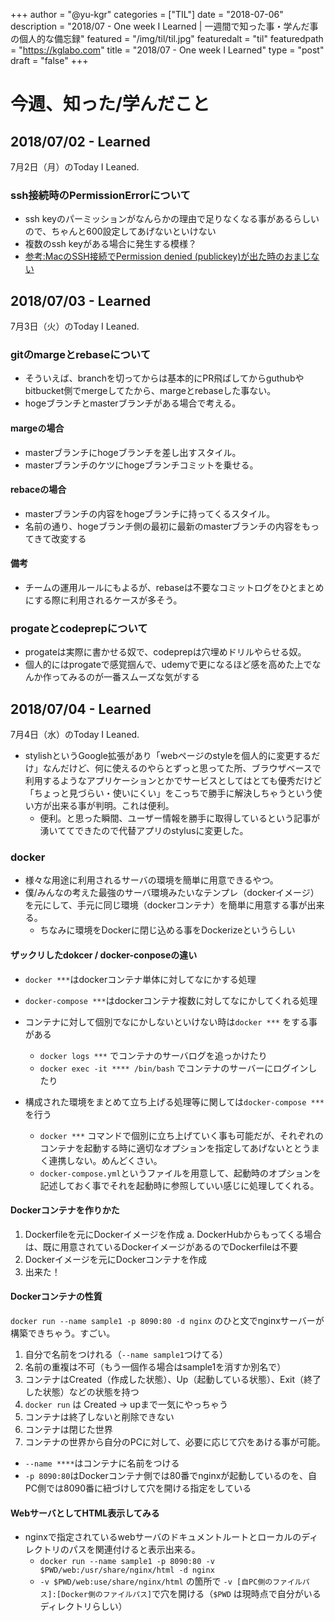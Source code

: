 +++
author = "@yu-kgr"
categories = ["TIL"]
date = "2018-07-06"
description = "2018/07 - One week I Learned | 一週間で知った事・学んだ事の個人的な備忘録"
featured = "/img/til/til.jpg"
featuredalt = "til"
featuredpath = "https://kglabo.com"
title = "2018/07 - One week I Learned"
type = "post"
draft = "false"
+++

# 今週、知った/学んだこと

<!-- tags = ["ssh", "PermissionError", "git", "marge", "rebase", "学習サービス", "docker"] -->

## 2018/07/02 - Learned

7月2日（月）のToday I Leaned.

### ssh接続時のPermissionErrorについて

- ssh keyのパーミッションがなんらかの理由で足りなくなる事があるらしいので、ちゃんと600設定してあげないといけない
- 複数のssh keyがある場合に発生する模様？
- [参考:MacのSSH接続でPermission denied (publickey)が出た時のおまじない](https://qiita.com/midasmn/items/5295f6799aa407f0fdcf)


## 2018/07/03 - Learned

7月3日（火）のToday I Leaned.

### gitのmargeとrebaseについて

- そういえば、branchを切ってからは基本的にPR飛ばしてからguthubやbitbucket側でmergeしてたから、margeとrebaseした事ない。
- hogeブランチとmasterブランチがある場合で考える。

####  margeの場合

- masterブランチにhogeブランチを差し出すスタイル。
- masterブランチのケツにhogeブランチコミットを乗せる。

#### rebaceの場合

- masterブランチの内容をhogeブランチに持ってくるスタイル。
- 名前の通り、hogeブランチ側の最初に最新のmasterブランチの内容をもってきて改変する

#### 備考

- チームの運用ルールにもよるが、rebaseは不要なコミットログをひとまとめにする際に利用されるケースが多そう。


### progateとcodeprepについて

- progateは実際に書かせる奴で、codeprepは穴埋めドリルやらせる奴。
- 個人的にはprogateで感覚掴んで、udemyで更になるほど感を高めた上でなんか作ってみるのが一番スムーズな気がする

## 2018/07/04 - Learned

7月4日（水）のToday I Leaned.

- stylishというGoogle拡張があり「webページのstyleを個人的に変更するだけ」なんだけど、何に使えるのやらとずっと思ってた所、ブラウザベースで利用するようなアプリケーションとかでサービスとしてはとても優秀だけど「ちょっと見づらい・使いにくい」をこっちで勝手に解決しちゃうという使い方が出来る事が判明。これは便利。
  - 便利。と思った瞬間、ユーザー情報を勝手に取得しているという記事が湧いててできたので代替アプリのstylusに変更した。

### docker

- 様々な用途に利用されるサーバの環境を簡単に用意できるやつ。
- 僕/みんなの考えた最強のサーバ環境みたいなテンプレ（dockerイメージ）を元にして、手元に同じ環境（dockerコンテナ）を簡単に用意する事が出来る。
  - ちなみに環境をDockerに閉じ込める事をDockerizeというらしい

#### ザックリしたdokcer / docker-conposeの違い

- `docker ***`はdockerコンテナ単体に対してなにかする処理
- `docker-compose ***`はdockerコンテナ複数に対してなにかしてくれる処理

- コンテナに対して個別でなにかしないといけない時は`docker ***` をする事がある
  - `docker logs ***` でコンテナのサーバログを追っかけたり
  - `docker exec -it **** /bin/bash` でコンテナのサーバーにログインしたり

- 構成された環境をまとめて立ち上げる処理等に関しては`docker-compose ***`を行う
  - `docker ***` コマンドで個別に立ち上げていく事も可能だが、それぞれのコンテナを起動する時に適切なオプションを指定してあげないととうまく連携しない。めんどくさい。
  - `docker-compose.yml`というファイルを用意して、起動時のオプションを記述しておく事でそれを起動時に参照していい感じに処理してくれる。

#### Dockerコンテナを作りかた

1. Dockerfileを元にDockerイメージを作成
  a. DockerHubからもってくる場合は、既に用意されているDockerイメージがあるのでDockerfileは不要
2. Dockerイメージを元にDockerコンテナを作成
3. 出来た！

#### Dockerコンテナの性質

`docker run --name sample1 -p 8090:80 -d nginx` のひと文でnginxサーバーが構築できちゃう。すごい。

1. 自分で名前をつけれる（`--name sample1`つけてる）
2. 名前の重複は不可（もう一個作る場合はsample1を消すか別名で）
3. コンテナはCreated（作成した状態）、Up（起動している状態）、Exit（終了した状態）などの状態を持つ
4. `docker run` は Created -> upまで一気にやっちゃう
5. コンテナは終了しないと削除できない
6. コンテナは閉じた世界
7. コンテナの世界から自分のPCに対して、必要に応じて穴をあける事が可能。

- `--name ****`はコンテナに名前をつける
- `-p 8090:80`はDockerコンテナ側では80番でnginxが起動しているのを、自PC側では8090番に紐づけして穴を開ける指定をしている

#### WebサーバとしてHTML表示してみる

- nginxで指定されているwebサーバのドキュメントルートとローカルのディレクトリのパスを関連付けると表示出来る。
  - `docker run --name sample1 -p 8090:80 -v $PWD/web:/usr/share/nginx/html -d nginx`
  - `-v $PWD/web:use/share/nginx/html` の箇所で `-v [自PC側のファイルパス]:[Docker側のファイルパス]`で穴を開ける（`$PWD` は現時点で自分がいるディレクトリらしい）

